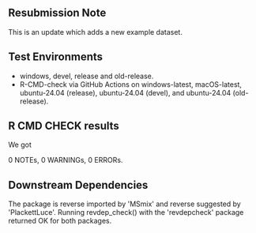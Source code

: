 ## Resubmission Note

This is an update which adds a new example dataset.
 
## Test Environments

* windows, devel, release and old-release.
* R-CMD-check via GitHub Actions on windows-latest, macOS-latest, ubuntu-24.04 (release), ubuntu-24.04 (devel), and ubuntu-24.04 (old-release).

## R CMD CHECK results

We got 

0 NOTEs, 0 WARNINGs, 0 ERRORs.


## Downstream Dependencies

The package is reverse imported by 'MSmix' and reverse suggested by 'PlackettLuce'. Running revdep_check() with the 'revdepcheck' package returned OK for both packages.

